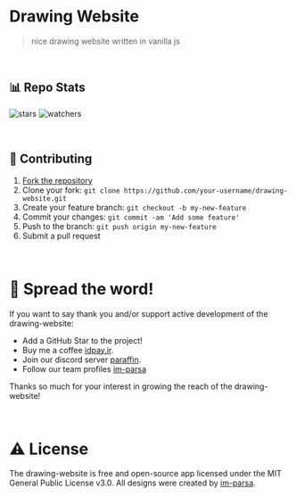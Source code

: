 #  Drawing Website
> nice drawing website written in vanilla js

<br/>

## 📊 Repo Stats

<p align="left">
    <img src="https://img.shields.io/github/stars/im-parsa/drawing-website.svg" alt="stars">
    <img src="https://img.shields.io/github/watchers/im-parsa/drawing-website.svg" alt="watchers">
</p>

<br/>

## 🤝 Contributing
1. [Fork the repository](https://github.com/im-parsa/random-user-website/fork)
2. Clone your fork: `git clone https://github.com/your-username/drawing-website.git`
3. Create your feature branch: `git checkout -b my-new-feature`
4. Commit your changes: `git commit -am 'Add some feature'`
5. Push to the branch: `git push origin my-new-feature`
6. Submit a pull request

<br/>

# 🌟 Spread the word!

If you want to say thank you and/or support active development of the drawing-website:
- Add a GitHub Star to the project!
- Buy me a coffee [idpay.ir](https://idpay.ir/paraffin-donate).
- Join our discord server [paraffin](https://discord.com/invite/RUrks4JqW6).
- Follow our team profiles [im-parsa](https://github.com/im-parsa)

Thanks so much for your interest in growing the reach of the drawing-website!

<br/>

# ⚠️ License

The drawing-website is free and open-source app licensed under the MIT General Public License v3.0. All designs were created by [im-parsa](https://github.com/im-parsa).

<br />
